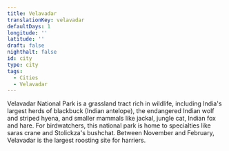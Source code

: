 ```yaml
---
title: Velavadar
translationKey: velavadar
defaultDays: 1
longitude: ''
latitude: ''
draft: false
nighthalt: false
id: city
type: city
tags:
  - Cities
  - Velavadar
---
```

Velavadar National Park is a grassland tract rich in wildlife, including India's largest herds of blackbuck (Indian antelope), the endangered Indian wolf and striped hyena, and smaller mammals like jackal, jungle cat, Indian fox and hare. For birdwatchers, this national park is home to specialties like saras crane and Stolickza's bushchat. Between November and February, Velavadar is the largest roosting site for harriers.